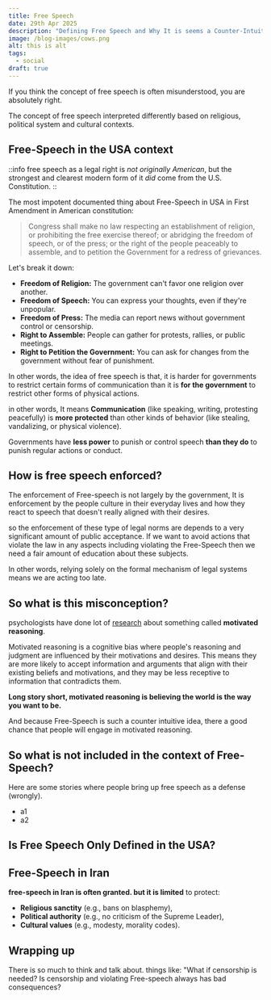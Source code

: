 ```yaml
---
title: Free Speech
date: 29th Apr 2025
description: "Defining Free Speech and Why It is seems a Counter-Intuitive Idea. "
image: /blog-images/cows.png
alt: this is alt
tags:
  - social
draft: true
---
```


If you think the concept of free speech is often misunderstood, you are absolutely right.

The concept of free speech interpreted differently based on religious, political system and cultural contexts.

## Free-Speech in the USA context

::info
free speech as a legal right is *not originally American*, but the strongest and clearest modern form of it *did* come from the U.S. Constitution.
::

The most impotent documented thing about Free-Speech in USA in First Amendment in American constitution:

> Congress shall make no law respecting an establishment of religion, or prohibiting the free exercise thereof; or abridging the freedom of speech, or of the press; or the right of the people peaceably to assemble, and to petition the Government for a redress of grievances.

Let's break it down:

- **Freedom of Religion:** The government can't favor one religion over another.
- **Freedom of Speech:** You can express your thoughts, even if they're unpopular.
- **Freedom of Press:** The media can report news without government control or censorship.
- **Right to Assemble:** People can gather for protests, rallies, or public meetings.
- **Right to Petition the Government:** You can ask for changes from the government without fear of punishment.

In other words, the idea of free speech is that, it is harder for governments to restrict certain forms of communication than it is **for the government** to restrict other forms of physical actions.

in other words, It means **Communication** (like speaking, writing, protesting peacefully) is **more protected** than other kinds of behavior (like stealing, vandalizing, or physical violence).

Governments have **less power** to punish or control speech **than they do** to punish regular actions or conduct.

## How is free speech enforced?

The enforcement of Free-speech is not largely by the government, It is enforcement by the people culture in their everyday lives and how they react to speech that doesn't really aligned with their desires.

so the enforcement of these type of legal norms are depends to a very significant amount of public acceptance. If we want to avoid actions that violate the law in any aspects including violating the Free-Speech then we need a fair amount of education about these subjects.

In other words, relying solely on the formal mechanism of legal systems means we are acting too late.

## So what is this misconception?

psychologists have done lot of [research](https://www.psychologytoday.com/us/basics/motivated-reasoning) about something called **motivated reasoning**.

Motivated reasoning is a cognitive bias where people's reasoning and judgment are influenced by their motivations and desires. This means they are more likely to accept information and arguments that align with their existing beliefs and motivations, and they may be less receptive to information that contradicts them.

**Long story short, motivated reasoning is believing the world is the way you want to be.**

And because Free-Speech is such a counter intuitive idea, there a good chance that people will engage in motivated reasoning.

## So what is not included in the context of Free-Speech?

Here are some stories where people bring up free speech as a defense (wrongly).

- a1
- a2

## Is Free Speech Only Defined in the USA?

## Free-Speech in Iran

**free-speech in Iran is often granted. but it is limited** to protect:

- **Religious sanctity** (e.g., bans on blasphemy),
- **Political authority** (e.g., no criticism of the Supreme Leader),
- **Cultural values** (e.g., modesty, morality codes).

##

## Wrapping up

There is so much to think and talk about. things like: "What if censorship is needed? Is censorship and violating Free-speech always has bad consequences?
